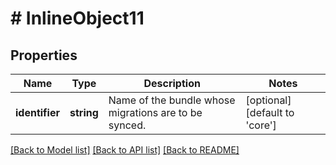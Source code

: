 # # InlineObject11

## Properties

Name | Type | Description | Notes
------------ | ------------- | ------------- | -------------
**identifier** | **string** | Name of the bundle whose migrations are to be synced. | [optional] [default to 'core']

[[Back to Model list]](../../README.md#models) [[Back to API list]](../../README.md#endpoints) [[Back to README]](../../README.md)
